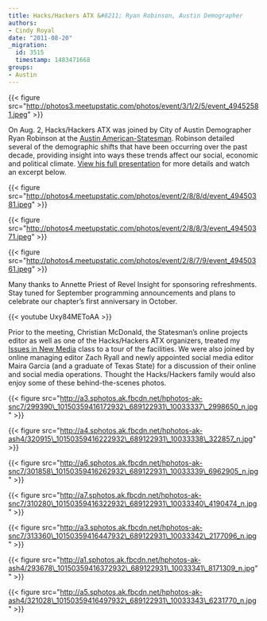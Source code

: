 ```yaml
---
title: Hacks/Hackers ATX &#8211; Ryan Robinson, Austin Demographer
authors:
- Cindy Royal
date: "2011-08-20"
_migration:
  id: 3515
  timestamp: 1483471668
groups:
- Austin
---
```


{{< figure src="http://photos3.meetupstatic.com/photos/event/3/1/2/5/event_49452581.jpeg" >}}

On Aug. 2, Hacks/Hackers ATX was joined by City of Austin Demographer Ryan Robinson at the [Austin American-Statesman][1]. Robinson detailed several of the demographic shifts that have been occurring over the past decade, providing insight into ways these trends affect our social, economic and political climate. [View his full presentation][2] for more details and watch an excerpt below.

{{< figure src="http://photos4.meetupstatic.com/photos/event/2/8/8/d/event_49450381.jpeg" >}}

{{< figure src="http://photos4.meetupstatic.com/photos/event/2/8/8/3/event_49450371.jpeg" >}}

{{< figure src="http://photos4.meetupstatic.com/photos/event/2/8/7/9/event_49450361.jpeg" >}}

Many thanks to Annette Priest of Revel Insight for sponsoring refreshments. Stay tuned for September programming announcements and plans to celebrate our chapter&#8217;s first anniversary in October.

{{< youtube Uxy84METoAA >}}

Prior to the meeting, Christian McDonald, the Statesman&#8217;s online projects editor as well as one of the Hacks/Hackers ATX organizers, treated my [Issues in New Media][3] class to a tour of the facilities. We were also joined by online managing editor Zach Ryall and newly appointed social media editor Maira Garcia (and a graduate of Texas State) for a discussion of their online and social media operations. Thought the Hacks/Hackers family would also enjoy some of these behind-the-scenes photos.

{{< figure src="http://a3.sphotos.ak.fbcdn.net/hphotos-ak-snc7/299390\_10150359416172932\_689122931\_10033337\_2998650_n.jpg" >}}

{{< figure src="http://a4.sphotos.ak.fbcdn.net/hphotos-ak-ash4/320915\_10150359416222932\_689122931\_10033338\_322857_n.jpg" >}}

{{< figure src="http://a6.sphotos.ak.fbcdn.net/hphotos-ak-snc7/301858\_10150359416262932\_689122931\_10033339\_6962905_n.jpg" >}}

{{< figure src="http://a7.sphotos.ak.fbcdn.net/hphotos-ak-snc7/310280\_10150359416322932\_689122931\_10033340\_4190474_n.jpg" >}}

{{< figure src="http://a3.sphotos.ak.fbcdn.net/hphotos-ak-snc7/313360\_10150359416447932\_689122931\_10033342\_2177096_n.jpg" >}}

{{< figure src="http://a1.sphotos.ak.fbcdn.net/hphotos-ak-ash4/293678\_10150359416372932\_689122931\_10033341\_8171309_n.jpg"" >}}

{{< figure src="http://a5.sphotos.ak.fbcdn.net/hphotos-ak-ash4/321028\_10150359416497932\_689122931\_10033343\_6231770_n.jpg" >}}

 [1]: http://statesman.com
 [2]: ftp://ftp.ci.austin.tx.us/GIS-Data/planning/Demographic%20presentations/Hacks_and_Hackers_summer_2011.ppt
 [3]: http://cindyroyal.com/newmedia
